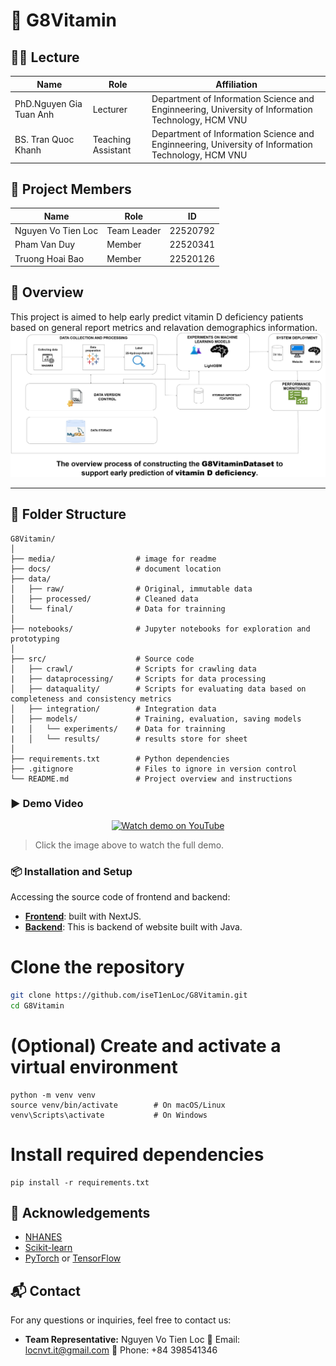 # 🧠 G8Vitamin
## 👨‍🏫 Lecture

| Name            | Role           | Affiliation              |
|-----------------|----------------|---------------------------|
| PhD.Nguyen Gia Tuan Anh  | Lecturer | Department of Information Science and Enginneering, University of Information Technology, HCM VNU |
| BS. Tran Quoc Khanh  | Teaching Assistant | Department of Information Science and Enginneering, University of Information Technology, HCM VNU |
## 👥 Project Members

| Name            | Role                | ID         |
|-----------------|---------------------|------------|
| Nguyen Vo Tien Loc    | Team Leader         | 22520792   |
| Pham Van Duy      | Member      | 22520341   |
| Truong Hoai Bao        | Member   | 22520126   |

## 📌 Overview
This project is aimed to help early predict vitamin D deficiency patients based on general report metrics and relavation demographics information.
![G8Vitamin Logo](media/DS108FINAL.png)

---

## 📁 Folder Structure
```
G8Vitamin/
│
├── media/                  # image for readme
├── docs/                   # document location
├── data/
│   ├── raw/                # Original, immutable data
│   ├── processed/          # Cleaned data
│   └── final/              # Data for trainning
│
├── notebooks/              # Jupyter notebooks for exploration and prototyping
│
├── src/                    # Source code
│   ├── crawl/              # Scripts for crawling data
|   ├── dataprocessing/     # Scripts for data processing
│   ├── dataquality/        # Scripts for evaluating data based on completeness and consistency metrics
│   ├── integration/        # Integration data
│   ├── models/             # Training, evaluation, saving models
|   │   └── experiments/    # Data for trainning
|   │   └── results/        # results store for sheet
│
├── requirements.txt        # Python dependencies
├── .gitignore              # Files to ignore in version control
└── README.md               # Project overview and instructions
```
### ▶️ Demo Video

<p align="center">
  <a href="https://youtu.be/4tsfm1Lk0w0?si=ETV9QOtkRLBwBNwW" target="_blank">
    <img src="https://upload.wikimedia.org/wikipedia/commons/thumb/b/b8/YouTube_Logo_2017.svg/512px-YouTube_Logo_2017.svg.png" alt="Watch demo on YouTube" width="300"/>
  </a>
</p>

> Click the image above to watch the full demo.

### 📦 Installation and Setup
Accessing the source code of frontend and backend:
- **[Frontend](https://github.com/hoaibao2k4/Healthcare-Clinic)**: built with NextJS.
- **[Backend](https://github.com/duyp6090/private_clinic_management_se104)**: This is backend of website built with Java.
# Clone the repository
```bash
git clone https://github.com/iseT1enLoc/G8Vitamin.git
cd G8Vitamin
```

# (Optional) Create and activate a virtual environment
```
python -m venv venv
source venv/bin/activate        # On macOS/Linux
venv\Scripts\activate           # On Windows
```

# Install required dependencies
```
pip install -r requirements.txt
```
## 🤝 Acknowledgements
- [NHANES](https://wwwn.cdc.gov/)
- [Scikit-learn](https://scikit-learn.org/)
- [PyTorch](https://pytorch.org/) or [TensorFlow](https://www.tensorflow.org/)
## 📬 Contact

For any questions or inquiries, feel free to contact us:

- **Team Representative:** Nguyen Vo Tien Loc 
  📧 Email: locnvt.it@gmail.com
  📱 Phone: +84 398541346


